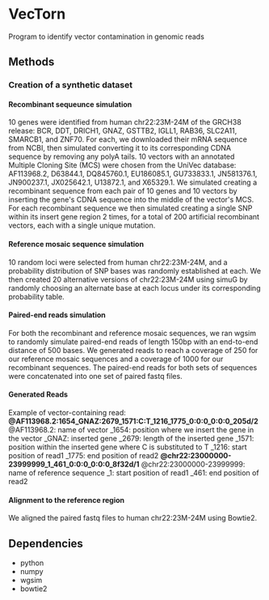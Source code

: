 # VecTorn
Program to identify vector contamination in genomic reads

## Methods

### Creation of a synthetic dataset
#### Recombinant sequeunce simulation
10 genes were identified from human chr22:23M-24M of the GRCH38 release: BCR, DDT, DRICH1, GNAZ, GSTTB2, IGLL1, RAB36, SLC2A11, SMARCB1, and ZNF70. For each, we downloaded their mRNA sequence from NCBI, then simulated converting it to its corresponding CDNA sequence by removing any polyA tails. 10 vectors with an annotated Multiple Cloning Site (MCS) were chosen from the UniVec database: AF113968.2, D63844.1, DQ845760.1, EU186085.1, GU733833.1, JN581376.1, JN900237.1, JX025642.1, U13872.1, and X65329.1. We simulated creating a recombinant sequence from each pair of 10 genes and 10 vectors by inserting the gene's CDNA sequence into the middle of the vector's MCS. For each recombinant sequence we then simulated creating a single SNP within its insert gene region 2 times, for a total of 200 artificial recombinant vectors, each with a single unique mutation.
#### Reference mosaic sequence simulation
10 random loci were selected from human chr22:23M-24M, and a probability distribution of SNP bases was randomly established at each. We then created 20 alternative versions of chr22:23M-24M using simuG by randomly choosing an alternate base at each locus under its corresponding probability table.
#### Paired-end reads simulation
For both the recombinant and reference mosaic sequences, we ran wgsim to randomly simulate paired-end reads of length 150bp with an end-to-end distance of 500 bases. We generated reads to reach a coverage of 250 for our reference mosaic sequences and a coverage of 1000 for our recombinant sequences. The paired-end reads for both sets of sequences were concatenated into one set of paired fastq files.
#### Generated Reads
Example of vector-containing read:
**@AF113968.2:1654_GNAZ:2679_1571:C:T_1216_1775_0:0:0_0:0:0_205d/2**
@AF113968.2: name of vector
_1654: position where we insert the gene in the vector
_GNAZ: inserted gene
_2679: length of the inserted gene
_1571: position within the inserted gene where C is substituted to T
_1216: start position of read1
_1775: end position of read2
**@chr22:23000000-23999999_1_461_0:0:0_0:0:0_8f32d/1**
@chr22:23000000-23999999: name of reference sequence
_1: start position of read1
_461: end position of read2
#### Alignment to the reference region
We aligned the paired fastq files to human chr22:23M-24M using Bowtie2.

## Dependencies
- python
- numpy
- wgsim
- bowtie2

